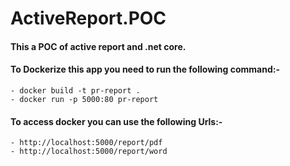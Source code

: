 # ActiveReport.POC

#### This a POC of active report and .net core.
#### To Dockerize this app you need to run the following command:-
    - docker build -t pr-report .
    - docker run -p 5000:80 pr-report

#### To access docker you can use the following Urls:-
    - http://localhost:5000/report/pdf
    - http://localhost:5000/report/word
